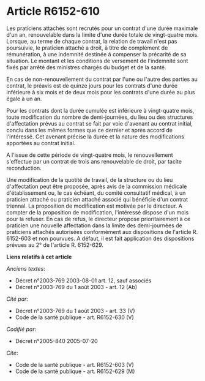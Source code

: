 # Article R6152-610

Les praticiens attachés sont recrutés pour un contrat d'une durée maximale d'un an, renouvelable dans la limite d'une durée
totale de vingt-quatre mois. Lorsque, au terme de chaque contrat, la relation de travail n'est pas poursuivie, le praticien
attaché a droit, à titre de complément de rémunération, à une indemnité destinée à compenser la précarité de sa situation. Le
montant et les conditions de versement de l'indemnité sont fixés par arrêté des ministres chargés du budget et de la santé.

En cas de non-renouvellement du contrat par l'une ou l'autre des parties au contrat, le préavis est de quinze jours pour les
contrats d'une durée inférieure à six mois et de deux mois pour les contrats d'une durée au plus égale à un an.

Pour les contrats dont la durée cumulée est inférieure à vingt-quatre mois, toute modification du nombre de demi-journées, du
lieu ou des structures d'affectation prévus au contrat se fait par voie d'avenant au contrat initial, conclu dans les mêmes
formes que ce dernier et après accord de l'intéressé. Cet avenant précise la durée et la nature des modifications apportées
au contrat initial.

A l'issue de cette période de vingt-quatre mois, le renouvellement s'effectue par un contrat de trois ans renouvelable de
droit, par tacite reconduction.

Une modification de la quotité de travail, de la structure ou du lieu d'affectation peut être proposée, après avis de la
commission médicale d'établissement ou, le cas échéant, du comité consultatif médical, à un praticien attaché ou praticien
attaché associé qui bénéficie d'un contrat triennal. La proposition de modification est motivée par le directeur. A compter
de la proposition de modification, l'intéressé dispose d'un mois pour la refuser. En cas de refus, le directeur propose
prioritairement à ce praticien une nouvelle affectation dans la limite des demi-journées de praticiens attachés autorisées
conformément aux dispositions de l'article R. 6152-603 et non pourvues. A défaut, il est fait application des dispositions
prévues au 2° de l'article R. 6152-629.

**Liens relatifs à cet article**

_Anciens textes_:

  - Décret n°2003-769 2003-08-01 art. 12, sauf associés
  - Décret n°2003-769 du 1 août 2003 - art. 12 (Ab)

_Cité par_:

  - Décret n°2003-769 du 1 août 2003 - art. 33 (V)
  - Code de la santé publique - art. R6152-630 (V)

_Codifié par_:

  - Décret n°2005-840 2005-07-20

_Cite_:

  - Code de la santé publique - art. R6152-603 (V)
  - Code de la santé publique - art. R6152-629 (M)
